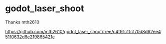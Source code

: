 # godot_laser_shoot


Thanks mth2610

https://github.com/mth2610/godot_laser_shoot/tree/c4f91c11c170d8d62ee451f0632d8c219865421c
